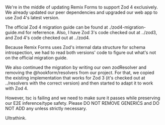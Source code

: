 We're in the middle of updating Remix Forms to support Zod 4 exclusively. We already updated our peer dependencies and upgraded our web app to use Zod 4's latest version.

The official Zod 4 migration guide can be found at ./zod4-migration-guide.md for referrence. Also, I have Zod 3's code checked out at ../zod3, and Zod 4's code checked out at ../zod4.

Because Remix Forms uses Zod's internal data structure for schema introspection, we had to read both versions' code to figure out what's not on the official migration guide.

We also continued the migration by writing our own zodResolver and removing the @hookform/resolvers from our project. For that, we copied the existing implementation that works for Zod 3 (it's checked out at ../resolvers with the correct version) and then started to adapt it to work with Zod 4.

However, tsc is failing and we need to make sure it passes while preserving our E2E inference/type safety. Please DO NOT REMOVE GENERICS and DO NOT ADD any unless strictly necessary.

Ultrathink.
